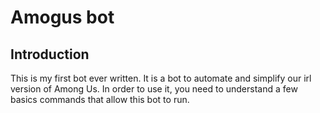 <h1>Amogus bot</h1>
<h2>Introduction</h2>
<p>This is my first bot ever written. It is a bot to automate and simplify our irl version of Among Us. In order to use it, you need to understand a few basics commands that allow this bot to run. </p>
